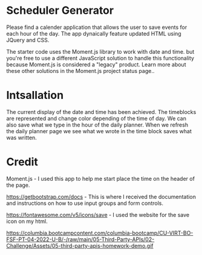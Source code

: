 # Scheduler Generator

Please find a calender application that allows the user to save events for each hour of the day. The app dynaically feature updated HTML using JQuery and CSS.


The starter code uses the Moment.js library to work with date and time. but you're free to use a different JavaScript solution to handle this functionality because Moment.js is considered a "legacy" product. Learn more about these other solutions in the Moment.js project status page..

# Intsallation

The current display of the date and time has been achieved. The timeblocks are represented and change color depending of the time of day.
We can also save what we type in the hour of the daily planner. When we refresh the daily planner page we see what we wrote in the time
block saves what was written. 

# Credit

Moment.js - I used this app to help me start place the time on the header of the page. 

https://getbootstrap.com/docs - This is where I received the documentation and instructions on how to use input groups and form controls.

https://fontawesome.com/v5/icons/save - I used the website for the save icon on my html.

https://columbia.bootcampcontent.com/columbia-bootcamp/CU-VIRT-BO-FSF-PT-04-2022-U-B/-/raw/main/05-Third-Party-APIs/02-Challenge/Assets/05-third-party-apis-homework-demo.gif